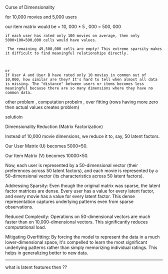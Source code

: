 Curse of Dimensionality


for 10,000 movies and 5,000 users 

our item matrix would be  = 10, 000 * 5 , 000 
                         = 500, 000


    if each user has rated only 100 movies on average, then only 5000×100=500,000 cells would have values.
    
     The remaining 49,500,000 cells are empty! This extreme sparsity makes it difficult to find meaningful relationships directly.



    or 
    If User A and User B have rated only 10 movies in common out of 10,000, how similar are they? It's hard to tell when almost all data is missing. The "distance" between users or items becomes less meaningful because there are so many dimensions where they have no common data.



other problem 
, computation probelm ,
over fitting (rows having more zero then actual values creates problem)



solutioin


 Dimensionality Reduction (Matrix Factorization)


Instead of 10,000 movie dimensions, we reduce it to, say, 50 latent factors.

Our User Matrix (U) becomes 5000×50.

Our Item Matrix (V) becomes 10000×50.

Now, each user is represented by a 50-dimensional vector (their preferences across 50 latent factors), and each movie is represented by a 50-dimensional vector (its characteristics across 50 latent factors).

Addressing Sparsity: Even though the original matrix was sparse, the latent factor matrices are dense. Every user has a value for every latent factor, and every movie has a value for every latent factor. This dense representation captures underlying patterns even from sparse observations.

Reduced Complexity: Operations on 50-dimensional vectors are much faster than on 10,000-dimensional vectors. This significantly reduces computational load.

Mitigating Overfitting: By forcing the model to represent the data in a much lower-dimensional space, it's compelled to learn the most significant underlying patterns rather than simply memorizing individual ratings. This helps in generalizing better to new data.


*****************************************************************


what is latent features then ?? 


